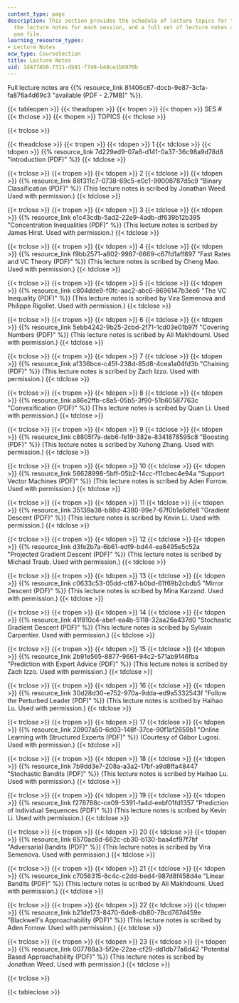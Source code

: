 ```yaml
---
content_type: page
description: This section provides the schedule of lecture topics for the course,
  the lecture notes for each session, and a full set of lecture notes available as
  one file.
learning_resource_types:
- Lecture Notes
ocw_type: CourseSection
title: Lecture Notes
uid: 1d4774b0-7311-db91-f740-b48ce1b6870b
---
```


Full lecture notes are {{% resource_link 81406c87-dccb-9e87-3cfa-fa876a4d69c3 "available (PDF - 2.7MB)" %}}.

{{< tableopen >}}
{{< theadopen >}}
{{< tropen >}}
{{< thopen >}}
SES #
{{< thclose >}}
{{< thopen >}}
TOPICS
{{< thclose >}}

{{< trclose >}}

{{< theadclose >}}
{{< tropen >}}
{{< tdopen >}}
1
{{< tdclose >}}
{{< tdopen >}}
{{% resource_link 7d229ed9-07a6-d141-0a37-36c98a9d78d8 "Introduction (PDF)" %}}
{{< tdclose >}}

{{< trclose >}}
{{< tropen >}}
{{< tdopen >}}
2
{{< tdclose >}}
{{< tdopen >}}
{{% resource_link 86f311c7-0738-69c5-e0c1-99008787d5c9 "Binary Classification (PDF)" %}} (This lecture notes is scribed by Jonathan Weed. Used with permission.)
{{< tdclose >}}

{{< trclose >}}
{{< tropen >}}
{{< tdopen >}}
3
{{< tdclose >}}
{{< tdopen >}}
{{% resource_link e1c43cdb-5ad2-22e9-4adb-df639b12b395 "Concentration Inequalities (PDF)" %}} (This lecture notes is scribed by James Hirst. Used with permission.)
{{< tdclose >}}

{{< trclose >}}
{{< tropen >}}
{{< tdopen >}}
4
{{< tdclose >}}
{{< tdopen >}}
{{% resource_link f9bb2571-a802-9987-6669-c67fd1aff897 "Fast Rates and VC Theory (PDF)" %}} (This lecture notes is scribed by Cheng Mao. Used with permission.)
{{< tdclose >}}

{{< trclose >}}
{{< tropen >}}
{{< tdopen >}}
5
{{< tdclose >}}
{{< tdopen >}}
{{% resource_link c804dde9-f0fc-aac2-abc6-8696147b3ee6 "The VC Inequality (PDF)" %}} (This lecture notes is scribed by Vira Semenova and Philippe Rigollet. Used with permission.)
{{< tdclose >}}

{{< trclose >}}
{{< tropen >}}
{{< tdopen >}}
6
{{< tdclose >}}
{{< tdopen >}}
{{% resource_link 5ebb4242-9b25-2cbd-2f71-1cd03e01b97f "Covering Numbers (PDF)" %}} (This lecture notes is scribed by Ali Makhdoumi. Used with permission.)
{{< tdclose >}}

{{< trclose >}}
{{< tropen >}}
{{< tdopen >}}
7
{{< tdclose >}}
{{< tdopen >}}
{{% resource_link af336bce-c45f-238d-85d8-4cea1a04fd3b "Chaining (PDF)" %}} (This lecture notes is scribed by Zach Izzo. Used with permission.)
{{< tdclose >}}

{{< trclose >}}
{{< tropen >}}
{{< tdopen >}}
8
{{< tdclose >}}
{{< tdopen >}}
{{% resource_link a86e2ffb-c8a5-05b5-3f90-51b60587763c "Convexification (PDF)" %}} (This lecture notes is scribed by Quan Li. Used with permission.)
{{< tdclose >}}

{{< trclose >}}
{{< tropen >}}
{{< tdopen >}}
9
{{< tdclose >}}
{{< tdopen >}}
{{% resource_link c8805f7a-deb6-fe19-382e-8341878595c8 "Boosting (PDF)" %}} (This lecture notes is scribed by Xuhong Zhang. Used with permission.)
{{< tdclose >}}

{{< trclose >}}
{{< tropen >}}
{{< tdopen >}}
10
{{< tdclose >}}
{{< tdopen >}}
{{% resource_link 56628998-5bff-05b2-14cc-f11cbec4e94a "Support Vector Machines (PDF)" %}} (This lecture notes is scribed by Aden Forrow. Used with permission.)
{{< tdclose >}}

{{< trclose >}}
{{< tropen >}}
{{< tdopen >}}
11
{{< tdclose >}}
{{< tdopen >}}
{{% resource_link 35139a38-b88d-4380-99e7-67f0b1a6dfe8 "Gradient Descent (PDF)" %}} (This lecture notes is scribed by Kevin Li. Used with permission.)
{{< tdclose >}}

{{< trclose >}}
{{< tropen >}}
{{< tdopen >}}
12
{{< tdclose >}}
{{< tdopen >}}
{{% resource_link d3fe2b7a-6b61-edf9-bd44-ea8495e5c52a "Projected Gradient Descent (PDF)" %}} (This lecture notes is scribed by Michael Traub. Used with permission.)
{{< tdclose >}}

{{< trclose >}}
{{< tropen >}}
{{< tdopen >}}
13
{{< tdclose >}}
{{< tdopen >}}
{{% resource_link c0633c53-05dd-cf87-b0bd-61f69b2cbdb5 "Mirror Descent (PDF)" %}} (This lecture notes is scribed by Mina Karzand. Used with permission.)
{{< tdclose >}}

{{< trclose >}}
{{< tropen >}}
{{< tdopen >}}
14
{{< tdclose >}}
{{< tdopen >}}
{{% resource_link 41f810c4-abef-ea4b-5118-32aa26a437d0 "Stochastic Gradient Descent (PDF)" %}} (This lecture notes is scribed by Sylvain Carpentier. Used with permission.)
{{< tdclose >}}

{{< trclose >}}
{{< tropen >}}
{{< tdopen >}}
15
{{< tdclose >}}
{{< tdopen >}}
{{% resource_link 2b91e565-8877-9661-94c2-571ab9146fba "Prediction with Expert Advice (PDF)" %}} (This lecture notes is scribed by Zach Izzo. Used with permission.)
{{< tdclose >}}

{{< trclose >}}
{{< tropen >}}
{{< tdopen >}}
16
{{< tdclose >}}
{{< tdopen >}}
{{% resource_link 30d28d30-e752-970a-9dda-ed9a5332543f "Follow the Perturbed Leader (PDF)" %}} (This lecture notes is scribed by Haihao Lu. Used with permission.)
{{< tdclose >}}

{{< trclose >}}
{{< tropen >}}
{{< tdopen >}}
17
{{< tdclose >}}
{{< tdopen >}}
{{% resource_link 20907a50-6d03-148f-37ce-90f1af2659b1 "Online Learning with Structured Experts (PDF)" %}} (Courtesy of Gábor Lugosi. Used with permission.)
{{< tdclose >}}

{{< trclose >}}
{{< tropen >}}
{{< tdopen >}}
18
{{< tdclose >}}
{{< tdopen >}}
{{% resource_link 7b9dd3e7-208a-a3a2-17bf-a9d8ffa48447 "Stochastic Bandits (PDF)" %}} (This lecture notes is scribed by Haihao Lu. Used with permission.)
{{< tdclose >}}

{{< trclose >}}
{{< tropen >}}
{{< tdopen >}}
19
{{< tdclose >}}
{{< tdopen >}}
{{% resource_link f278788c-ce09-5391-fa4d-eebf01fd1357 "Prediction of Individual Sequences (PDF)" %}} (This lecture notes is scribed by Kevin Li. Used with permission.)
{{< tdclose >}}

{{< trclose >}}
{{< tropen >}}
{{< tdopen >}}
20
{{< tdclose >}}
{{< tdopen >}}
{{% resource_link 6570ac6d-662c-cb30-b130-baa4cf97f7bf "Adversarial Bandits (PDF)" %}} (This lecture notes is scribed by Vira Semenova. Used with permission.)
{{< tdclose >}}

{{< trclose >}}
{{< tropen >}}
{{< tdopen >}}
21
{{< tdclose >}}
{{< tdopen >}}
{{% resource_link c7056315-8c4c-c2dd-bed4-987d8f458d4e "Linear Bandits (PDF)" %}} (This lecture notes is scribed by Ali Makhdoumi. Used with permission.)
{{< tdclose >}}

{{< trclose >}}
{{< tropen >}}
{{< tdopen >}}
22
{{< tdclose >}}
{{< tdopen >}}
{{% resource_link b21de173-8470-6de8-db80-78cd767d459e "Blackwell's Approachability (PDF)" %}} (This lecture notes is scribed by Aden Forrow. Used with permission.)
{{< tdclose >}}

{{< trclose >}}
{{< tropen >}}
{{< tdopen >}}
23
{{< tdclose >}}
{{< tdopen >}}
{{% resource_link 007788a3-5f2e-22ae-cf29-dd1db77a6d42 "Potential Based Approachability (PDF)" %}} (This lecture notes is scribed by Jonathan Weed. Used with permission.)
{{< tdclose >}}

{{< trclose >}}

{{< tableclose >}}